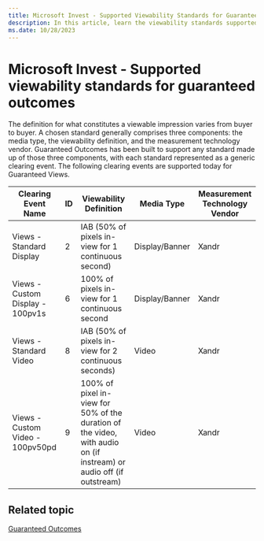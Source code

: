 ```yaml
---
title: Microsoft Invest - Supported Viewability Standards for Guaranteed Outcomes
description: In this article, learn the viewability standards supported for guaranteed outcomes.
ms.date: 10/28/2023
---
```


# Microsoft Invest - Supported viewability standards for guaranteed outcomes

The definition for what constitutes a viewable impression varies from buyer to buyer. A chosen standard generally comprises three components: the media type, the viewability definition, and the measurement technology vendor. Guaranteed Outcomes has been built to support any standard made up of those three components, with each standard represented as a generic clearing event. The following clearing events are supported today for Guaranteed Views.

| Clearing Event Name | ID | Viewability Definition | Media Type | Measurement Technology Vendor |
|---|---|---|---|---|
| Views - Standard Display | 2 | IAB (50% of pixels in-view for 1 continuous second) | Display/Banner | Xandr |
| Views - Custom Display - 100pv1s | 6 | 100% of pixels in-view for 1 continuous second | Display/Banner | Xandr |
| Views - Standard Video | 8 | IAB (50% of pixels in-view for 2 continuous seconds) | Video | Xandr |
| Views - Custom Video - 100pv50pd | 9 | 100% of pixel in-view for 50% of the duration of the video, with audio on (if instream) or audio off (if outstream) | Video | Xandr |

## Related topic

[Guaranteed Outcomes](guaranteed-outcomes.md)
